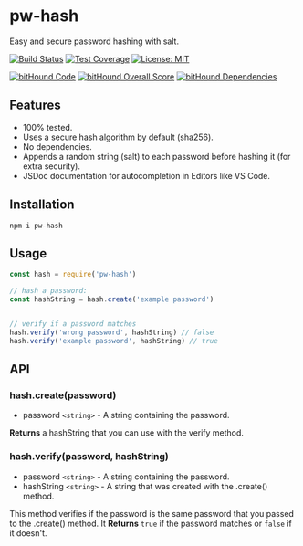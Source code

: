# pw-hash
Easy and secure password hashing with salt.

[![Build Status](https://circleci.com/gh/robojones/pw-hash.svg?style=shield&circle-token=:circle-token)](https://circleci.com/gh/robojones/pw-hash/tree/master)
[![Test Coverage](https://codeclimate.com/github/robojones/pw-hash/badges/coverage.svg)](https://codeclimate.com/github/robojones/pw-hash/coverage)
[![License: MIT](https://img.shields.io/badge/License-MIT-yellow.svg)](https://opensource.org/licenses/MIT)

[![bitHound Code](https://www.bithound.io/github/robojones/pw-hash/badges/code.svg)](https://www.bithound.io/github/robojones/pw-hash)
[![bitHound Overall Score](https://www.bithound.io/github/robojones/pw-hash/badges/score.svg)](https://www.bithound.io/github/robojones/pw-hash)
[![bitHound Dependencies](https://www.bithound.io/github/robojones/pw-hash/badges/dependencies.svg)](https://www.bithound.io/github/robojones/pw-hash/master/dependencies/npm)

## Features
- 100% tested.
- Uses a secure hash algorithm by default (sha256).
- No dependencies.
- Appends a random string (salt) to each password before hashing it (for extra security).
- JSDoc documentation for autocompletion in Editors like VS Code.

## Installation

```
npm i pw-hash
```

## Usage

```javascript
const hash = require('pw-hash')

// hash a password:
const hashString = hash.create('example password')


// verify if a password matches
hash.verify('wrong password', hashString) // false
hash.verify('example password', hashString) // true
```

## API

### hash.create(password)

- password `<string>` - A string containing the password.

__Returns__ a hashString that you can use with the verify method.

### hash.verify(password, hashString)

- password `<string>` - A string containing the password.
- hashString `<string>` - A string that was created with the .create() method.

This method verifies if the password is the same password that you passed to the .create() method.
It __Returns__ `true` if the password matches or `false` if it doesn't.
